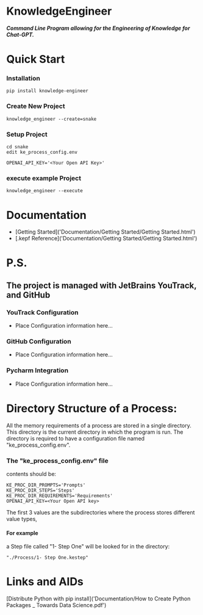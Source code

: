 # KnowledgeEngineer

***Command Line Program allowing for the Engineering of Knowledge for Chat-GPT.***


# Quick Start
### Installation

    pip install knowledge-engineer

### Create New Project
    knowledge_engineer --create=snake

### Setup Project
    cd snake
    edit ke_process_config.env

    OPENAI_API_KEY='<Your Open API Key>'


### execute example Project
    knowledge_engineer --execute


# Documentation
- [Getting Started]('Documentation/Getting Started/Getting Started.html')
- [.kepf Reference]('Documentation/Getting Started/Getting Started.html')


# P.S.
## The project is managed with JetBrains YouTrack, and GitHub
### YouTrack Configuration
- Place Configuration information here...
### GitHub Configuration
- Place Configuration information here...
### Pycharm Integration
- Place Configuration information here...





# Directory Structure of a Process:
All the memory requirements of a process are stored in a single directory.  This directory is the current directory in which the program is run.  The directory is required to have a configuration file named "ke_process_config.env".

### The "ke_process_config.env" file
contents should be:

    KE_PROC_DIR_PROMPTS='Prompts'
    KE_PROC_DIR_STEPS='Steps'
    KE_PROC_DIR_REQUIREMENTS='Requirements'
    OPENAI_API_KEY=<Your Open API key>

The first 3 values are the subdirectories where the process stores different value types, 

#### For example 
a Step file called "1- Step One" will be looked for in the directory:

    "./Process/1- Step One.kestep"


# Links and AIDs

[Distribute Python with pip install]('Documentation/How to Create Python Packages _ Towards Data Science.pdf')
